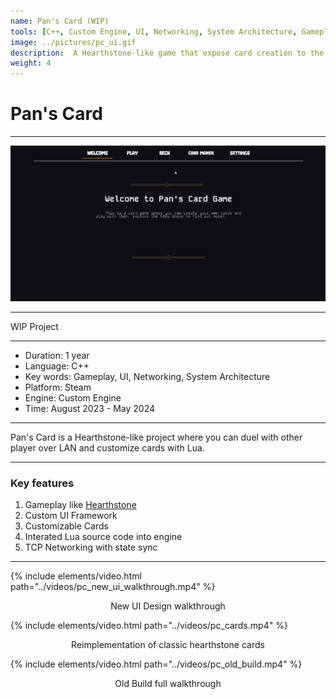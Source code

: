 ```yaml
---
name: Pan's Card (WIP)
tools: [C++, Custom Engine, UI, Networking, System Architecture, Gameplay, Scripting, Lua]
image: ../pictures/pc_ui.gif
description:  A Hearthstone-like game that expose card creation to the players via in-game card maker GUI
weight: 4
---
```


# Pan's Card

***

![PC UI](../pictures/pc_ui.gif)

***

WIP Project

***

- Duration:             1 year
- Language:             C++
- Key words:            Gameplay, UI, Networking, System Architecture
- Platform:             Steam
- Engine:               Custom Engine
- Time:                 August 2023 - May 2024

***

Pan's Card is a Hearthstone-like project where you can duel with other player over LAN and customize cards with Lua. 

***

### Key features

1. Gameplay like <a href="https://hearthstone.blizzard.com">Hearthstone</a>
2. Custom UI Framework
3. Customizable Cards
4. Interated Lua source code into engine
5. TCP Networking with state sync

***

{% include elements/video.html path="../videos/pc_new_ui_walkthrough.mp4" %}

<div style="text-align: center;">
    New UI Design walkthrough
</div>

{% include elements/video.html path="../videos/pc_cards.mp4" %}

<div style="text-align: center;">
    Reimplementation of classic hearthstone cards
</div>


{% include elements/video.html path="../videos/pc_old_build.mp4" %}

<div style="text-align: center;">
    Old Build full walkthrough
</div>